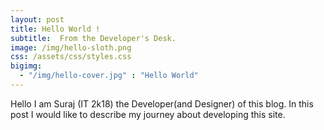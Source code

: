 ```yaml
---
layout: post
title: Hello World !
subtitle:  From the Developer's Desk.
image: /img/hello-sloth.png
css: /assets/css/styles.css
bigimg: 
  - "/img/hello-cover.jpg" : "Hello World"
---
```


Hello I am Suraj (IT 2k18) the Developer(and Designer) of this blog.
In this post I would like to describe my journey about developing this site. 
